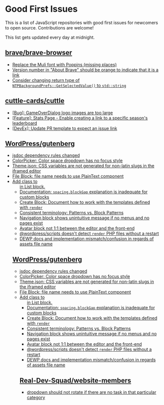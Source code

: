 # Good First Issues

This is a list of JavaScript repositories with good first issues for newcomers to open source. Contributions are welcome!

This list gets updated every day at midnight.

## [brave/brave-browser](https://github.com/brave/brave-browser)

- [Replace the Muli font with Poppins (missing places)](https://github.com/brave/brave-browser/issues/27081)
- [Version number in "About Brave" should be orange to indicate that it is a link](https://github.com/brave/brave-browser/issues/26040)
- [Consider changing return type of `NTPBackgroundPrefs::GetSelectedValue()` to `std::string`](https://github.com/brave/brave-browser/issues/25602)

## [cuttle-cards/cuttle](https://github.com/cuttle-cards/cuttle)

- [[Bug]: GameOverDialog logo images are too large](https://github.com/cuttle-cards/cuttle/issues/327)
- [[Feature]: Stats Page - Enable creating a link to a specific season's leaderboard](https://github.com/cuttle-cards/cuttle/issues/281)
- [[DevEx]: Update PR template to expect an issue link](https://github.com/cuttle-cards/cuttle/issues/404)

## [WordPress/gutenberg](https://github.com/WordPress/gutenberg)

- [jsdoc dependency rules changed](https://github.com/WordPress/gutenberg/issues/50452)
- [ColorPicker: Color space dropdown has no focus style](https://github.com/WordPress/gutenberg/issues/50524)
- [Theme.json: CSS variables are not generated for non-latin slugs in the iframed editor](https://github.com/WordPress/gutenberg/issues/49711)
- [File Block: file name needs to use PlainText component](https://github.com/WordPress/gutenberg/issues/10967)
- [Add class to <ul> in List block.](https://github.com/WordPress/gutenberg/issues/12420)
- [Documentation: `spacing.blockGap` explanation is inadequate for custom blocks](https://github.com/WordPress/gutenberg/issues/43921)
- [Create Block: Document how to work with the templates defined with `render`](https://github.com/WordPress/gutenberg/issues/47826)
- [Consistent terminology: Patterns vs. Block Patterns](https://github.com/WordPress/gutenberg/issues/49617)
- [Navigation block shows unintuitive message if no menus and no pages exist](https://github.com/WordPress/gutenberg/issues/44486)
- [Avatar block not 1:1 between the editor and the front-end](https://github.com/WordPress/gutenberg/issues/49775)
- [@wordpress/scripts doesn't detect `render` PHP files without a restart](https://github.com/WordPress/gutenberg/issues/49790)
- [DEWP docs and implementation mismatch/confusion in regards of assets file name](https://github.com/WordPress/gutenberg/issues/49872)

## [WordPress/gutenberg](https://github.com/WordPress/gutenberg)

- [jsdoc dependency rules changed](https://github.com/WordPress/gutenberg/issues/50452)
- [ColorPicker: Color space dropdown has no focus style](https://github.com/WordPress/gutenberg/issues/50524)
- [Theme.json: CSS variables are not generated for non-latin slugs in the iframed editor](https://github.com/WordPress/gutenberg/issues/49711)
- [File Block: file name needs to use PlainText component](https://github.com/WordPress/gutenberg/issues/10967)
- [Add class to <ul> in List block.](https://github.com/WordPress/gutenberg/issues/12420)
- [Documentation: `spacing.blockGap` explanation is inadequate for custom blocks](https://github.com/WordPress/gutenberg/issues/43921)
- [Create Block: Document how to work with the templates defined with `render`](https://github.com/WordPress/gutenberg/issues/47826)
- [Consistent terminology: Patterns vs. Block Patterns](https://github.com/WordPress/gutenberg/issues/49617)
- [Navigation block shows unintuitive message if no menus and no pages exist](https://github.com/WordPress/gutenberg/issues/44486)
- [Avatar block not 1:1 between the editor and the front-end](https://github.com/WordPress/gutenberg/issues/49775)
- [@wordpress/scripts doesn't detect `render` PHP files without a restart](https://github.com/WordPress/gutenberg/issues/49790)
- [DEWP docs and implementation mismatch/confusion in regards of assets file name](https://github.com/WordPress/gutenberg/issues/49872)

## [Real-Dev-Squad/website-members](https://github.com/Real-Dev-Squad/website-members)

- [dropdown should not rotate if there are no task in that particular category](https://github.com/Real-Dev-Squad/website-members/issues/465)

